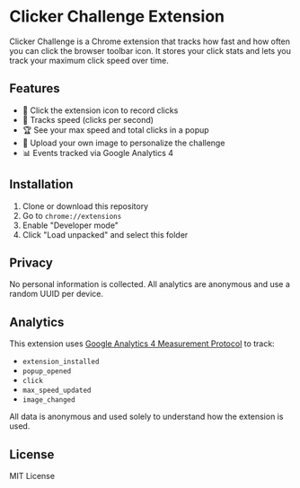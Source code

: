 # Clicker Challenge Extension

Clicker Challenge is a Chrome extension that tracks how fast and how often you can click the browser toolbar icon. It stores your click stats and lets you track your maximum click speed over time.

## Features

- 🔘 Click the extension icon to record clicks
- 🧠 Tracks speed (clicks per second)
- 🏆 See your max speed and total clicks in a popup
- 🎨 Upload your own image to personalize the challenge
- 📊 Events tracked via Google Analytics 4

## Installation

1. Clone or download this repository
2. Go to `chrome://extensions`
3. Enable "Developer mode"
4. Click "Load unpacked" and select this folder

## Privacy

No personal information is collected. All analytics are anonymous and use a random UUID per device.

## Analytics

This extension uses [Google Analytics 4 Measurement Protocol](https://developers.google.com/analytics/devguides/collection/protocol/ga4) to track:
- `extension_installed`
- `popup_opened`
- `click`
- `max_speed_updated`
- `image_changed`

All data is anonymous and used solely to understand how the extension is used.

## License

MIT License